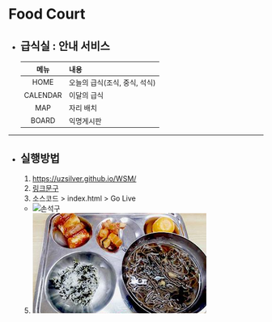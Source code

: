 # Food Court

- ## 급식실 : 안내 서비스
  |   메뉴   | 내용                          |
  | :------: | ----------------------------- |
  |   HOME   | 오늘의 급식(조식, 중식, 석식) |
  | CALENDAR | 이달의 급식                   |
  |   MAP    | 자리 배치                     |
  |  BOARD   | 익명게시판                    |

---

- ## 실행방법
  1. https://uzsilver.github.io/WSM/
  2. [링크문구](https://uzsilver.github.io/WSM)
  3. 소스코드 > index.html > Go Live
  - ![손석구](https://image.edaily.co.kr/images/Photo/files/NP/S/2019/08/PS19080100919.jpg)
  5. ![그림](./img/plate_crop.png)
